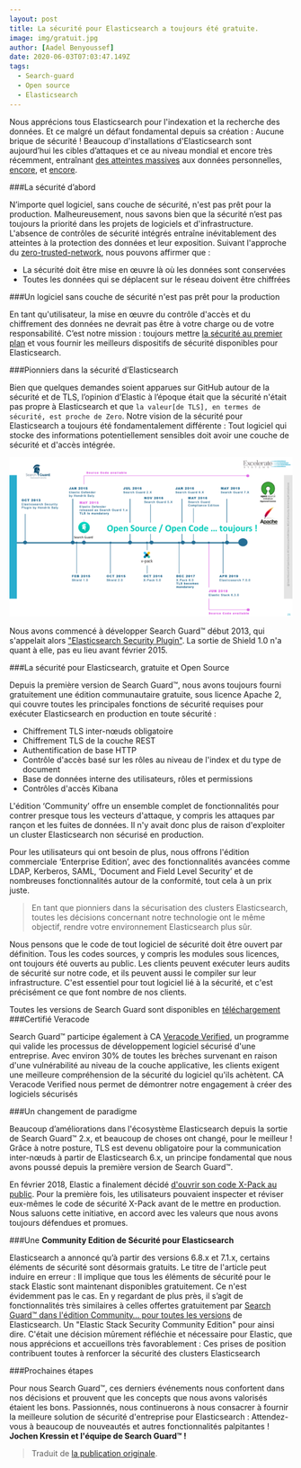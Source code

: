 ```yaml
---
layout: post
title: La sécurité pour Elasticsearch a toujours été gratuite.
image: img/gratuit.jpg
author: [Aadel Benyoussef]
date: 2020-06-03T07:03:47.149Z
tags:
  - Search-guard
  - Open source
  - Elasticsearch
---
```


Nous apprécions tous Elasticsearch pour l'indexation et la recherche des données. Et ce malgré un défaut fondamental depuis sa création : Aucune brique de sécurité !
Beaucoup d'installations d'Elasticsearch sont aujourd’hui les cibles d’attaques et ce au niveau mondial et encore très récemment, entraînant [des atteintes massives](https://techcrunch.com/2019/05/03/china-smart-city-exposed/?guccounter=1) aux données personnelles, [encore](https://www.infosecurity-magazine.com/news/elasticsearch-snafu-exposes-data), et [encore](https://securitydiscovery.com/panama-citizens-massive-data-breach/).

###La sécurité d’abord

N’importe quel logiciel, sans couche de sécurité, n'est pas prêt pour la production. Malheureusement, nous savons bien que la sécurité n’est pas toujours la priorité dans les projets de logiciels et d'infrastructure. L'absence de contrôles de sécurité intégrés entraîne inévitablement des atteintes à la protection des données et leur exposition.
Suivant l'approche du [zero-trusted-network](https://www.slideshare.net/ExcelSysFrance/scurit-zro-confiance-la-fin-du-primtre-de-scurit-210171499), nous pouvons affirmer que :
- La sécurité doit être mise en œuvre là où les données sont conservées
- Toutes les données qui se déplacent sur le réseau doivent être chiffrées

###Un logiciel sans couche de sécurité n'est pas prêt pour la production

En tant qu'utilisateur, la mise en œuvre du contrôle d'accès et du chiffrement des données ne devrait pas être à votre charge ou de votre responsabilité. C’est notre mission : toujours mettre [la sécurité au premier plan](https://search-guard.com/search-guard-puts-security-first/) et vous fournir les meilleurs dispositifs de sécurité disponibles pour Elasticsearch.

###Pionniers dans la sécurité d’Elasticsearch

Bien que quelques demandes soient apparues sur GitHub autour de la sécurité et de TLS, l’opinion d’Elastic à l’époque était que la sécurité n'était pas propre à Elasticsearch et que `la valeur[de TLS], en termes de sécurité, est proche de Zero`.
Notre vision de la sécurité pour Elasticsearch a toujours été fondamentalement différente : Tout logiciel qui stocke des informations potentiellement sensibles doit avoir une couche de sécurité et d'accès intégrée.


![Test Image](img/sg_timeline.png)

Nous avons commencé à développer Search Guard™ début 2013, qui s'appelait alors ["Elasticsearch Security Plugin"](https://github.com/salyh/elasticsearch-security-plugin). La sortie de Shield 1.0 n'a quant à elle, pas eu lieu avant février 2015.

###La sécurité pour Elasticsearch, gratuite et Open Source

Depuis la première version de Search Guard™, nous avons toujours fourni gratuitement une édition communautaire gratuite, sous licence Apache 2, qui couvre toutes les principales fonctions de sécurité requises pour exécuter Elasticsearch en production en toute sécurité :

- Chiffrement TLS inter-nœuds obligatoire
- Chiffrement TLS de la couche REST
- Authentification de base HTTP
- Contrôle d'accès basé sur les rôles au niveau de l'index et du type de document
- Base de données interne des utilisateurs, rôles et permissions
- Contrôles d'accès Kibana

L'édition ‘Community’ offre un ensemble complet de fonctionnalités pour contrer presque tous les vecteurs d'attaque, y compris les attaques par rançon et les fuites de données. Il n'y avait donc plus de raison d'exploiter un cluster Elasticsearch non sécurisé en production.

Pour les utilisateurs qui ont besoin de plus, nous offrons l'édition commerciale ‘Enterprise Edition’, avec des fonctionnalités avancées comme LDAP, Kerberos, SAML, ‘Document and Field Level Security’ et de nombreuses fonctionnalités autour de la conformité, tout cela à un prix juste.

> En tant que pionniers dans la sécurisation des clusters Elasticsearch, toutes les décisions concernant notre technologie ont le même objectif, rendre votre environnement Elasticsearch plus sûr.

Nous pensons que le code de tout logiciel de sécurité doit être ouvert par définition. Tous les codes sources, y compris les modules sous licences, ont toujours été ouverts au public. Les clients peuvent exécuter leurs audits de sécurité sur notre code, et ils peuvent aussi le compiler sur leur infrastructure. C'est essentiel pour tout logiciel lié à la sécurité, et c'est précisément ce que font nombre de nos clients.

Toutes les versions de Search Guard sont disponibles en [téléchargement](https://releases.floragunn.com/)
###Certifié Veracode

Search Guard™ participe également à CA [Veracode Verified](https://www.veracode.com/verified/directory/floragunn-gmbh), un programme qui valide les processus de développement logiciel sécurisé d'une entreprise. Avec environ 30% de toutes les brèches survenant en raison d'une vulnérabilité au niveau de la couche applicative, les clients exigent une meilleure compréhension de la sécurité du logiciel qu'ils achètent. CA Veracode Verified nous permet de démontrer notre engagement à créer des logiciels sécurisés

###Un changement de paradigme

Beaucoup d’améliorations dans l'écosystème Elasticsearch depuis la sortie de Search Guard™ 2.x, et beaucoup de choses ont changé, pour le meilleur ! Grâce à notre posture, TLS est devenu obligatoire pour la communication inter-nœuds à partir de Elasticsearch 6.x, un principe fondamental que nous avons poussé depuis la première version de Search Guard™.

En février 2018, Elastic a finalement décidé [d'ouvrir son code X-Pack au public](https://www.elastic.co/blog/doubling-down-on-open). Pour la première fois, les utilisateurs pouvaient inspecter et réviser eux-mêmes le code de sécurité X-Pack avant de le mettre en production. Nous saluons cette initiative, en accord avec les valeurs que nous avons toujours défendues et promues.

###Une **Community Edition de Sécurité pour Elasticsearch**

Elasticsearch a annoncé qu’à partir des versions 6.8.x et 7.1.x, certains éléments de sécurité sont désormais gratuits. Le titre de l'article peut induire en erreur : Il implique que tous les éléments de sécurité pour le stack Elastic sont maintenant disponibles gratuitement. Ce n'est évidemment pas le cas. En y regardant de plus près, il s’agit de fonctionnalités très similaires à celles offertes gratuitement par [Search Guard™ dans l'édition Community… pour toutes les versions](https://docs.search-guard.com/latest/search-guard-versions) de Elasticsearch. Un "Elastic Stack Security Community Edition" pour ainsi dire. C'était une décision mûrement réfléchie et nécessaire pour Elastic, que nous apprécions et accueillons très favorablement : Ces prises de position contribuent toutes à renforcer la sécurité des clusters Elasticsearch

###Prochaines étapes

Pour nous Search Guard™, ces derniers événements nous confortent dans nos décisions et prouvent que les concepts que nous avons valorisés étaient les bons.
Passionnés, nous continuerons à nous consacrer à fournir la meilleure solution de sécurité d'entreprise pour Elasticsearch : Attendez-vous à beaucoup de nouveautés et autres fonctionnalités palpitantes !
**Jochen Kressin et l'équipe de Search Guard™ !**





>Traduit de [la publication originale](https://search-guard.com/elasticsearch-security-free-search-guard/). 

